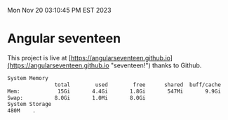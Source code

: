 Mon Nov 20 03:10:45 PM EST 2023

# Angular seventeen


This project is live at [https://angularseventeen.github.io](https://angularseventeen.github.io "seventeen!") thanks to Github.

```bash
System Memory
               total        used        free      shared  buff/cache   available
Mem:            15Gi       4.4Gi       1.8Gi       547Mi       9.9Gi        10Gi
Swap:          8.0Gi       1.0Mi       8.0Gi
System Storage
480M	.
